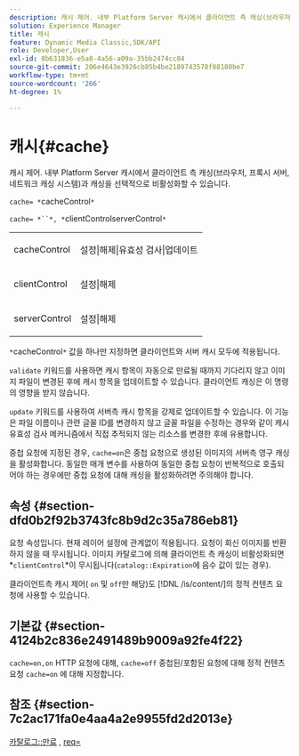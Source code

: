 ```yaml
---
description: 캐시 제어. 내부 Platform Server 캐시에서 클라이언트 측 캐싱(브라우저, 프록시 서버, 네트워크 캐싱 시스템)과 캐싱을 선택적으로 비활성화할 수 있습니다.
solution: Experience Manager
title: 캐시
feature: Dynamic Media Classic,SDK/API
role: Developer,User
exl-id: 8b631836-e5a8-4a56-a09a-35bb2474cc84
source-git-commit: 206e4643e3926cb85b4be2189743578f88180be7
workflow-type: tm+mt
source-wordcount: '266'
ht-degree: 1%

---
```


# 캐시{#cache}

캐시 제어. 내부 Platform Server 캐시에서 클라이언트 측 캐싱(브라우저, 프록시 서버, 네트워크 캐싱 시스템)과 캐싱을 선택적으로 비활성화할 수 있습니다.

`cache= *`cacheControl`*`

`cache= *``*, *`clientControlserverControl`*`

<table id="simpletable_70ACECAEA02F400C83B598FA13F1D00B"> 
 <tr class="strow"> 
  <td class="stentry"> <p><span class="codeph"> <span class="varname"> cacheControl</span></span> </p> </td> 
  <td class="stentry"> <p><span class="codeph"> 설정|해제|유효성 검사|업데이트</span> </p> </td> 
 </tr> 
 <tr class="strow"> 
  <td class="stentry"> <p><span class="codeph"> <span class="varname"> clientControl</span></span> </p></td> 
  <td class="stentry"> <p><span class="codeph"> 설정|해제</span> </p></td> 
 </tr> 
 <tr class="strow"> 
  <td class="stentry"> <p><span class="codeph"> <span class="varname"> serverControl</span></span> </p></td> 
  <td class="stentry"> <p><span class="codeph"> 설정|해제</span> </p></td> 
 </tr> 
</table>

`*`cacheControl`*` 값을 하나만 지정하면 클라이언트와 서버 캐시 모두에 적용됩니다.

`validate` 키워드를 사용하면 캐시 항목이 자동으로 만료될 때까지 기다리지 않고 이미지 파일이 변경된 후에 캐시 항목을 업데이트할 수 있습니다. 클라이언트 캐싱은 이 명령의 영향을 받지 않습니다.

`update` 키워드를 사용하여 서버측 캐시 항목을 강제로 업데이트할 수 있습니다. 이 기능은 파일 이름이나 관련 글꼴 ID를 변경하지 않고 글꼴 파일을 수정하는 경우와 같이 캐시 유효성 검사 메커니즘에서 직접 추적되지 않는 리소스를 변경한 후에 유용합니다.

중첩 요청에 지정된 경우, `cache=on`은 중첩 요청으로 생성된 이미지의 서버측 영구 캐싱을 활성화합니다. 동일한 매개 변수를 사용하여 동일한 중첩 요청이 반복적으로 호출되어야 하는 경우에만 중첩 요청에 대해 캐싱을 활성화하려면 주의해야 합니다.

## 속성 {#section-dfd0b2f92b3743fc8b9d2c35a786eb81}

요청 속성입니다. 현재 레이어 설정에 관계없이 적용됩니다. 요청이 회신 이미지를 반환하지 않을 때 무시됩니다. 이미지 카탈로그에 의해 클라이언트 측 캐싱이 비활성화되면 *`clientControl`*이 무시됩니다(`catalog::Expiration`에 음수 값이 있는 경우).

클라이언트측 캐시 제어( `on` 및 `off`만 해당)도 [!DNL /is/content/]의 정적 컨텐츠 요청에 사용할 수 있습니다.

## 기본값 {#section-4124b2c836e2491489b9009a92fe4f22}

`cache=on,on` HTTP 요청에 대해,  `cache=off` 중첩된/포함된 요청에 대해 정적 컨텐츠 요청 `cache=on` 에 대해 지정합니다.

## 참조 {#section-7c2ac171fa0e4aa4a2e9955fd2d2013e}

[카탈로그::만료](../../../../../is-api/image-catalog/image-serving-api-ref/c-image-catalog-reference/c-image-svg-data-reference/c-image-data-reference/r-expiration-cat.md#reference-a7afd668ecbb4d2da65d86259aa6a28a) ,  [req=](../../../../../is-api/http-ref/image-serving-api-ref/c-http-protocol-reference/c-command-reference/r-req/r-req.md#reference-907cdb4a97034db7ad94695f25552e76)
